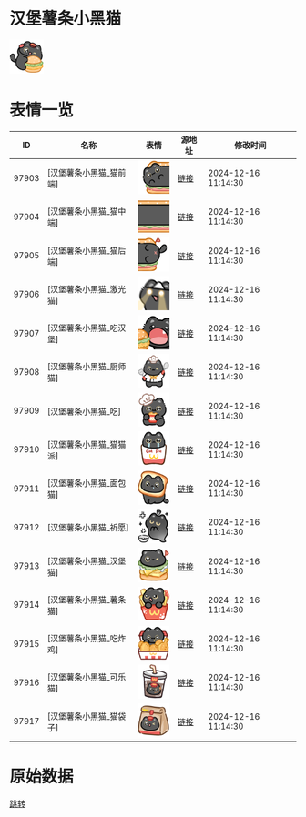 # 汉堡薯条小黑猫

<img src="./cover.png" height="60" alt="cover" />

# 表情一览

|ID|名称|表情|源地址|修改时间|
|----|----|----|----|----|
|97903|[汉堡薯条小黑猫_猫前端]|<img src="./pic/097903_%5B汉堡薯条小黑猫_猫前端%5D.png" height="60" alt="猫前端"/>|[链接](https://i0.hdslb.com/bfs/garb/581a3064f90ee238a99c749bf058631e39a11fac.png)|2024-12-16 11:14:30|
|97904|[汉堡薯条小黑猫_猫中端]|<img src="./pic/097904_%5B汉堡薯条小黑猫_猫中端%5D.png" height="60" alt="猫中端"/>|[链接](https://i0.hdslb.com/bfs/garb/69cb4e8f11fe367b763617b378ae952b66c5a772.png)|2024-12-16 11:14:30|
|97905|[汉堡薯条小黑猫_猫后端]|<img src="./pic/097905_%5B汉堡薯条小黑猫_猫后端%5D.png" height="60" alt="猫后端"/>|[链接](https://i0.hdslb.com/bfs/garb/0f034ff9854d04acdc35635483cb3017180e5c26.png)|2024-12-16 11:14:30|
|97906|[汉堡薯条小黑猫_激光猫]|<img src="./pic/097906_%5B汉堡薯条小黑猫_激光猫%5D.png" height="60" alt="激光猫"/>|[链接](https://i0.hdslb.com/bfs/garb/3787a073e41859992929e563e584a1217b02ce3f.png)|2024-12-16 11:14:30|
|97907|[汉堡薯条小黑猫_吃汉堡]|<img src="./pic/097907_%5B汉堡薯条小黑猫_吃汉堡%5D.png" height="60" alt="吃汉堡"/>|[链接](https://i0.hdslb.com/bfs/garb/fa09e08cfcbea8830b43b955c8d87e61337fbfbb.png)|2024-12-16 11:14:30|
|97908|[汉堡薯条小黑猫_厨师猫]|<img src="./pic/097908_%5B汉堡薯条小黑猫_厨师猫%5D.png" height="60" alt="厨师猫"/>|[链接](https://i0.hdslb.com/bfs/garb/0aa55c90a86fe10bcef57c5336f1a8a2fd9b9bf7.png)|2024-12-16 11:14:30|
|97909|[汉堡薯条小黑猫_吃]|<img src="./pic/097909_%5B汉堡薯条小黑猫_吃%5D.png" height="60" alt="吃"/>|[链接](https://i0.hdslb.com/bfs/garb/4b3a7ec1d41ac5ec6d9ef58682c9dc052d4365ac.png)|2024-12-16 11:14:30|
|97910|[汉堡薯条小黑猫_猫猫派]|<img src="./pic/097910_%5B汉堡薯条小黑猫_猫猫派%5D.png" height="60" alt="猫猫派"/>|[链接](https://i0.hdslb.com/bfs/garb/a48a8a6a3eb949a6bb871b5c14524c5ea879fe77.png)|2024-12-16 11:14:30|
|97911|[汉堡薯条小黑猫_面包猫]|<img src="./pic/097911_%5B汉堡薯条小黑猫_面包猫%5D.png" height="60" alt="面包猫"/>|[链接](https://i0.hdslb.com/bfs/garb/ff207b73562298eb7af9518204a157423a3f1e72.png)|2024-12-16 11:14:30|
|97912|[汉堡薯条小黑猫_祈愿]|<img src="./pic/097912_%5B汉堡薯条小黑猫_祈愿%5D.png" height="60" alt="祈愿"/>|[链接](https://i0.hdslb.com/bfs/garb/cc3f20c68ac4a1c864bcb92c6aac0643a23d517a.png)|2024-12-16 11:14:30|
|97913|[汉堡薯条小黑猫_汉堡猫]|<img src="./pic/097913_%5B汉堡薯条小黑猫_汉堡猫%5D.png" height="60" alt="汉堡猫"/>|[链接](https://i0.hdslb.com/bfs/garb/3205156f33ceb1da8ee59f9444ad34e4a80999fe.png)|2024-12-16 11:14:30|
|97914|[汉堡薯条小黑猫_薯条猫]|<img src="./pic/097914_%5B汉堡薯条小黑猫_薯条猫%5D.png" height="60" alt="薯条猫"/>|[链接](https://i0.hdslb.com/bfs/garb/ced5da44328b933d48954d8d75d5452df786cada.png)|2024-12-16 11:14:30|
|97915|[汉堡薯条小黑猫_吃炸鸡]|<img src="./pic/097915_%5B汉堡薯条小黑猫_吃炸鸡%5D.png" height="60" alt="吃炸鸡"/>|[链接](https://i0.hdslb.com/bfs/garb/ae217b9569865f62da911f45b78964d04ee024b7.png)|2024-12-16 11:14:30|
|97916|[汉堡薯条小黑猫_可乐猫]|<img src="./pic/097916_%5B汉堡薯条小黑猫_可乐猫%5D.png" height="60" alt="可乐猫"/>|[链接](https://i0.hdslb.com/bfs/garb/36010b1ebf481415795baf70d62819d8143d5c65.png)|2024-12-16 11:14:30|
|97917|[汉堡薯条小黑猫_猫袋子]|<img src="./pic/097917_%5B汉堡薯条小黑猫_猫袋子%5D.png" height="60" alt="猫袋子"/>|[链接](https://i0.hdslb.com/bfs/garb/3a096f2ca27e17b5fca9f84aa7f33436988630d4.png)|2024-12-16 11:14:30|

# 原始数据

[跳转](./raw.json)

